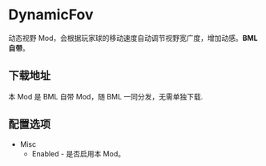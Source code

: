 # DynamicFov

动态视野 Mod，会根据玩家球的移动速度自动调节视野宽广度，增加动感。**BML 自带**。

## 下载地址

本 Mod 是 BML 自带 Mod，随 BML 一同分发，无需单独下载.

## 配置选项

- Misc
  * Enabled - 是否启用本 Mod。
